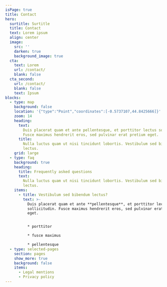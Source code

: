 ```yaml
---
isPage: true
title: Contact
hero:
  surtitle: Surtitle
  title: Contact
  text: Lorem ipsum
  align: center
  image:
    src: ''
    darken: true
    background_image: true
  cta:
    text: Lorem
    url: /contact/
    blank: false
  cta_second:
    url: /contact/
    blank: false
    text: Ipsum
blocks:
  - type: map
    background: false
    location: '{"type":"Point","coordinates":[-0.5737107,44.8425666]}'
    zoom: 14
    heading:
      text:
        Duis placerat quam et ante pellentesque, et porttitor lectus sollicitudin.
        Fusce maximus hendrerit eros, sed pulvinar erat pretium eget.
      title:
        Nulla luctus quam ut nisi tincidunt lobortis. Vestibulum sed bibendum
        lectus.
    grid: large
  - type: faq
    background: true
    heading:
      title: Frequently asked questions
      text:
        Nulla luctus quam ut nisi tincidunt lobortis. Vestibulum sed bibendum
        lectus.
    items:
      - title: Vestibulum sed bibendum lectus?
        text: >-
          Duis placerat quam et ante **pellentesque**, et porttitor lectus
          sollicitudin. Fusce maximus hendrerit eros, sed pulvinar erat pretium
          eget.


          * porttitor

          * fusce maximus

          * pellentesque
  - type: selected-pages
    section: pages
    show_more: true
    background: false
    items:
      - Legal mentions
      - Privacy policy
---
```

